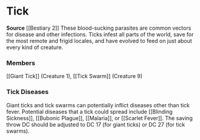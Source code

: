 ﻿---
creature_family: Tick
id: '156'
name: Tick
rarity: Common
source: '[[DATABASE/source/Bestiary 2|Bestiary 2]]'
trait: null
type: Creature Family

---
# Tick

**Source** [[Bestiary 2]] 
These blood-sucking parasites are common vectors for disease and other infections. Ticks infest all parts of the world, save for the most remote and frigid locales, and have evolved to feed on just about every kind of creature.

### Members

[[Giant Tick]] (Creature 1), [[Tick Swarm]] (Creature 9)

###  Tick Diseases

Giant ticks and tick swarms can potentially inflict diseases other than tick fever. Potential diseases that a tick could spread include [[Blinding Sickness]], [[Bubonic Plague]], [[Malaria]], or [[Scarlet Fever]]. The saving throw DC should be adjusted to DC 17 (for giant ticks) or DC 27 (for tick swarms).